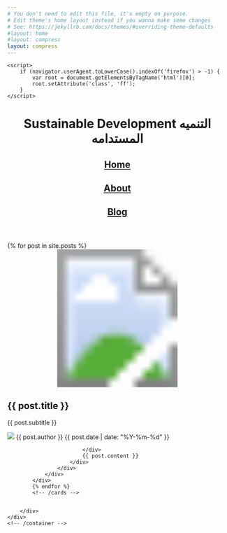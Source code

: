 ```yaml
---
# You don't need to edit this file, it's empty on purpose.
# Edit theme's home layout instead if you wanna make some changes
# See: https://jekyllrb.com/docs/themes/#overriding-theme-defaults
#layout: home
#layout: compress
layout: compress
---
```


<html lang="en" class="no-js">
<head>
    <meta charset="UTF-8"/>
    <meta http-equiv="X-UA-Compatible" content="IE=edge">
    <meta name="viewport" content="width=device-width, initial-scale=1">
    <title>{{ site.title }}</title>
    <meta name="description" content="{{ site.description }}"/>
    <meta name="keywords" content="{{ site.keywords }}"/>
    <meta name="author" content="{{ site.author }}"/>
    <link rel="shortcut icon" href="{{site.baseurl }}/img/favicon.ico">
    <link rel="stylesheet" type="text/css" href="{{ site.baseurl }}/css/normalize.css"/>
    <link rel="stylesheet" type="text/css" href="{{ site.baseurl }}/fonts/font-awesome/css/font-awesome.css"/>
    <link rel="stylesheet" type="text/css" href="{{ site.baseurl }}/css/body.css"/>
    <link rel="stylesheet" type="text/css" href="{{ site.baseurl }}/css/card.css"/>
    <link rel="stylesheet" type="text/css" href="{{ site.baseurl }}/css/pattern.css"/>
    <!--[if IE]>
    <script type="text/javascript" src="js/vendors/html5.min.js"></script>
    <![endif]-->
    
   
    <script>
        if (navigator.userAgent.toLowerCase().indexOf('firefox') > -1) {
            var root = document.getElementsByTagName('html')[0];
            root.setAttribute('class', 'ff');
        }
    </script>
</head>
<body class="demo-1">
<div class="container">
    <header class="codrops-header">
      <h1>Sustainable Development  <span>التنميه المستدامه</span></h1>
      
<nav>
            <h1><a href="{{ site.baseurl }}/">Home</a></h1>
          <h1>  <a href="{{ site.baseurl }}/about">About</a></h1>
           <h1>  <a href="{{ site.baseurl }}/blog">Blog</a></h1>
</nav>


 </header>
    <div class="content">
        <!-- trianglify pattern container -->
        <div class="pattern pattern--hidden"></div>
        <!-- cards -->
        <div class="wrapper">
            {% for post in site.posts %}
            <div class="card" data-id="{{ post.id }}">
                <div class="card__container card__container--closed">
                    <svg class="card__image" xmlns="http://www.w3.org/2000/svg"
                         xmlns:xlink="http://www.w3.org/1999/xlink" viewBox="0 0 1920 1200"
                         preserveAspectRatio="xMidYMid slice">
                        <defs>
                            <clipPath id="{{ post.id }}-clip-path">
                                <polygon class="clip" points="0,1200 0,0 1920,0 1920,1200"></polygon>
                            </clipPath>
                        </defs>
                        <image clip-path="url(#{{ post.id }}-clip-path)" width="1920" height="1200"
                               xlink:href="{{ post.image }}"></image>
                    </svg>
                    <div class="card__content">
                        <i class="card__btn-close fa fa-times"></i>
                        <div class="card__caption">
                            <h2 class="card__title">{{ post.title }}</h2>
                            <p class="card__subtitle">{{ post.subtitle }}</p>
                        </div>
                        <div class="card__copy">
                            <div class="meta">
                                <img class="meta__avatar" src="{{ post.avatar }}"/>
                                <span class="meta__author">{{ post.author }}</span>
                                <span class="meta__date">{{ post.date | date: "%Y-%m-%d" }}</span>
                               
                            </div>
                            {{ post.content }}
                        </div>
                    </div>
                </div>
            </div>
            {% endfor %}
            <!-- /cards -->
            
            
        </div>
    </div>
    <!-- /container -->
</div>




<!-- JS -->
<script src="{{ site.baseurl }}/js/vendors/trianglify.min.js"></script>
<script src="{{ site.baseurl }}/js/vendors/TweenMax.min.js"></script>
<script src="{{ site.baseurl }}/js/vendors/ScrollToPlugin.min.js"></script>
<script src="{{ site.baseurl }}/js/vendors/cash.min.js"></script>
<script src="{{ site.baseurl }}/js/Card-circle.js"></script>
<script src="{{ site.baseurl }}/js/modern-blog.js"></script>
<script src="app.js" ></script>

</body>
</html>

